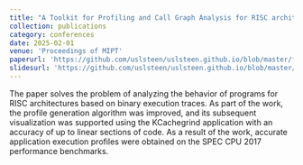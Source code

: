 ```yaml
---
title: "A Toolkit for Profiling and Call Graph Analysis for RISC architectures based on Program Execution Traces"
collection: publications
category: conferences
date: 2025-02-01
venue: 'Proceedings of MIPT'
paperurl: 'https://github.com/uslsteen/uslsteen.github.io/blob/master/files/ShuryginAA_DolgovAA_PetushkovIV_Toolkit_for_profiling_and_analysis_of_call_graph_for_RISC_architectures_based_on_traces.pdf'
slidesurl: 'https://github.com/uslsteen/uslsteen.github.io/blob/master/files/Toolkit_for_Profiling_and_Call_Graph_Analysis_for_RISC_architectures_based_on_Program_Execution_Traces_EnT_2024_en.pdf'
---
```


The paper solves the problem of analyzing the behavior of programs for RISC architectures based on binary execution traces. As part of the work, the profile generation algorithm was improved, and its subsequent visualization was supported using the KCachegrind application with an accuracy of up to linear sections of code. As a result of the work, accurate application execution profiles were obtained on the SPEC CPU 2017 performance benchmarks.
